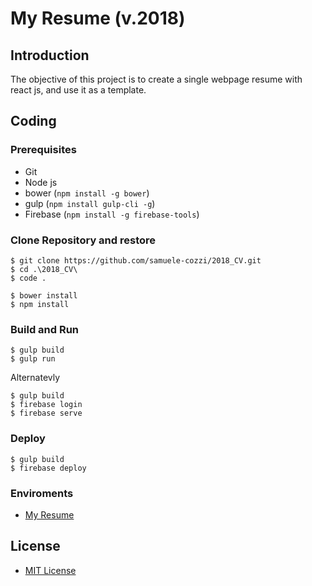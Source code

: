 # My Resume (v.2018)

## Introduction

The objective of this project is to create a single webpage resume with react js, and use it as a template.

## Coding
### Prerequisites
- Git
- Node js
- bower (```npm install -g bower```)
- gulp (```npm install gulp-cli -g```)
- Firebase (```npm install -g firebase-tools```)

### Clone Repository and restore

```shell
$ git clone https://github.com/samuele-cozzi/2018_CV.git
$ cd .\2018_CV\
$ code .
```

```shell
$ bower install
$ npm install
```

### Build and Run

```shell
$ gulp build
$ gulp run
```

Alternatevly

```shell
$ gulp build
$ firebase login
$ firebase serve
```

### Deploy

```shell
$ gulp build
$ firebase deploy
```
### Enviroments

- [My Resume](https://resume-72cd5.firebaseapp.com/)

## License
- [MIT License](/LICENSE)

